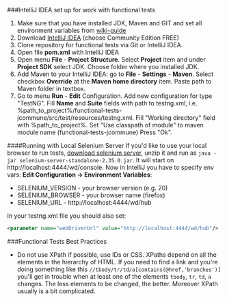 ###IntelliJ IDEA set up for work with functional tests
1. Make sure that you have installed JDK, Maven and GIT and set all environment variables
from [wiki-guide](http://jtalks.org/pages/viewpage.action?pageId=6422581)
2. Download [IntelliJ IDEA](http://www.jetbrains.com/idea/download/index.html) (choose Community Edition FREE)
3. Clone repository for functional tests via Git or IntelliJ IDEA.
4. Open file **pom.xml** with IntelliJ IDEA
5. Open menu **File** - **Project Structure**. Select **Project** item and under **Project SDK** select JDK.
Choose folder where you installed JDK.
6. Add Maven to your IntelliJ IDEA: go to **File** - **Settings** - **Maven**. Select checkbox **Override** at the **Maven home directory** item.
Paste path to Maven folder in textbox.
7. Go to menu **Run** - **Edit** Configuration.
Add new configuration for type "TestNG". Fill **Name** and **Suite** fields with path to testng.xml,
i.e. %path_to_project%/functional-tests-jcommune/src/test/resources/testng.xml.
Fill "Working directory" field with %path_to_project%.
Set "Use classpath of module" to maven module name (functional-tests-jcommune)
Press "Ok".

####Running with Local Selenium Server
If you'd like to use your local browser to run tests, [download selenium server](http://selenium.googlecode.com/files/selenium-java-2.35.0.zip),
unzip it and run as `java -jar selenium-server-standalone-2.35.0.jar`. It will start on http://localhost:4444/wd/console.
Now in IntelliJ you have to specify env vars: **Edit Configuration -> Environment Variables**:
- SELENIUM_VERSION - your browser version (e.g. 20)
- SELENIUM_BROWSER - your browser name (firefox)
- SELENIUM_URL - http://localhost:4444/wd/hub

In your testng.xml file you should also set:
```xml
<parameter name="webDriverUrl" value="http://localhost:4444/wd/hub"/>
```

###Functional Tests Best Practices
* Do not use XPath if possible, use IDs or CSS. XPaths depend on all the elements in the hierarchy of HTML. If you need
  to find a link and you're doing something like this `//tbody/tr/td/a[contains(@href,'branches')]` you'll get in
  trouble when at least one of the elements `tbody`, `tr`, `td`, `a` changes. The less elements to be changed,
  the better. Moreover XPath usually is a bit complicated.
